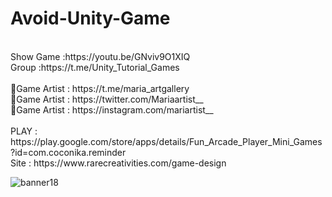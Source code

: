 # Avoid-Unity-Game

<br />
Show Game :https://youtu.be/GNviv9O1XIQ<br />
Group :https://t.me/Unity_Tutorial_Games<br /><br />
🎨Game Artist : https://t.me/maria_artgallery<br />
🎨Game Artist : https://twitter.com/Mariaartist__<br />
🎨Game Artist : https://instagram.com/mariartist__<br /><br />
PLAY : https://play.google.com/store/apps/details/Fun_Arcade_Player_Mini_Games?id=com.coconika.reminder<br />
Site : https://www.rarecreativities.com/game-design <br />

![banner18](https://user-images.githubusercontent.com/83016119/210788480-49b3f19b-40dd-4419-b256-da56eefac0ff.png)
